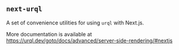 ## `next-urql`

A set of convenience utilities for using `urql` with Next.js.

More documentation is available at https://urql.dev/goto/docs/advanced/server-side-rendering/#nextjs
